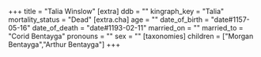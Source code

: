 +++
title = "Talia Winslow"
[extra]
ddb = ""
kingraph_key = "Talia"
mortality_status = "Dead"
[extra.cha]
age = ""
date_of_birth = "date#1157-05-16"
date_of_death = "date#1193-02-11"
married_on = ""
married_to = "Corid Bentayga"
pronouns = ""
sex = ""
[taxonomies]
children = ["Morgan Bentayga","Arthur Bentayga"]
+++

